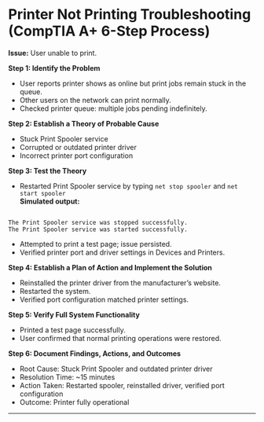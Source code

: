 # Printer Not Printing Troubleshooting (CompTIA A+ 6-Step Process)

**Issue:** User unable to print.

**Step 1: Identify the Problem**  
- User reports printer shows as online but print jobs remain stuck in the queue.  
- Other users on the network can print normally.  
- Checked printer queue: multiple jobs pending indefinitely.

**Step 2: Establish a Theory of Probable Cause**  
- Stuck Print Spooler service  
- Corrupted or outdated printer driver  
- Incorrect printer port configuration

**Step 3: Test the Theory**  
- Restarted Print Spooler service by typing `net stop spooler` and `net start spooler`  
  **Simulated output:**
```

The Print Spooler service was stopped successfully.
The Print Spooler service was started successfully.

```
- Attempted to print a test page; issue persisted.  
- Verified printer port and driver settings in Devices and Printers.

**Step 4: Establish a Plan of Action and Implement the Solution**  
- Reinstalled the printer driver from the manufacturer’s website.  
- Restarted the system.  
- Verified port configuration matched printer settings.

**Step 5: Verify Full System Functionality**  
- Printed a test page successfully.  
- User confirmed that normal printing operations were restored.

**Step 6: Document Findings, Actions, and Outcomes**  
- Root Cause: Stuck Print Spooler and outdated printer driver  
- Resolution Time: ~15 minutes  
- Action Taken: Restarted spooler, reinstalled driver, verified port configuration  
- Outcome: Printer fully operational


---
